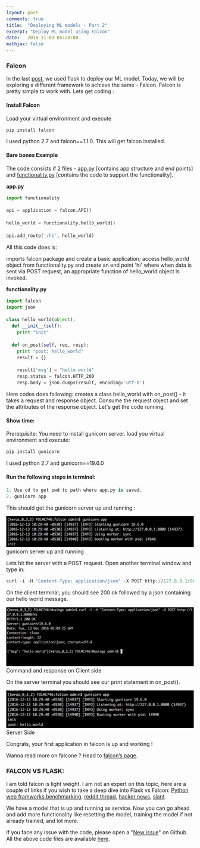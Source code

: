 ```yaml
---
layout: post
comments: true
title:  "Deploying ML models - Part 2"
excerpt: "Deploy ML model using Falcon"
date:   2016-11-09 05:20:00
mathjax: false
---
```


### Falcon

In the last [post](https://anujgupta82.github.io/2016/11/04/deploying-ml-models-part-1/), we used flask to deploy our ML model. Today, we will be exploring a different framework to achieve the same - Falcon. Falcon is pretty simple to work with. Lets get coding :

#### Install Falcon

Load your virtual environment and execute

```python
pip install falcon
```

I used python 2.7 and falcon==1.1.0. This will get falcon installed.

#### Bare bones Example

The code consists if 2 files - [app.py](https://github.com/anujgupta82/Musings/blob/master/falcon/app.py) [contains app structure and end points] and [functionality.py](https://github.com/anujgupta82/Musings/blob/master/falcon/functionality.py) [contains the code to support the functionality].

__app.py__

```python
import functionality

api = application = falcon.API()

hello_world = functionality.hello_world()

api.add_route('/hi', hello_world)
```

All this code does is:

imports falcon package and create a basic application; access hello_world object from functionality.py and create an end point 'hi' where when data is sent via POST request, an appropriate function of hello_world object is invoked.

__functionality.py__

```python
import falcon
import json

class hello_world(object):
  def __init__(self):
    print "init"

  def on_post(self, req, resp):
    print "post: hello_world"
    result = {}

    result['msg'] = "hello world"
    resp.status = falcon.HTTP_200
    resp.body = json.dumps(result, encoding='utf-8')
```

Here codes does following: creates a class hello_world with on_post() - it takes a request and response object. Consume the request object and set the attributes of the response object. Let's get the code running.

#### Show time:
Prerequisite: You need to install gunicorn server. load you virtual environment and execute:

```python
pip install gunicorn
```

I used python 2.7 and gunicorn==19.6.0

#### Run the following steps in terminal:

```python
1. Use cd to get pwd to path where app.py is saved.
2. gunicorn app
```

This should get the gunicorn server up and running :

<div class="imgcap">
<img src="/assets/ml_models_2/image_1.png">
<div class="thecap">gunicorn server up and running</div>
</div>

Lets hit the server with a POST request. Open another terminal window and type in:

```python
curl -i -H "Content-Type: application/json" -X POST http://127.0.0.1:8000/hi
```

On the client terminal, you should see 200 ok followed by a json containing our hello world message.

<div class="imgcap">
<img src="/assets/ml_models_2/image_2.png">
<div class="thecap">Command and response on Client side</div>
</div>

On the server terminal you should see our print statement in on_post().

<div class="imgcap">
<img src="/assets/ml_models_2/image_3.png">
<div class="thecap">Server Side</div>
</div>

Congrats, your first application in falcon is up and working !

Wanna read more on falcone ? Head to [falcon’s page](http://falcon.readthedocs.io/en/stable/user/tutorial.html).

### FALCON VS FLASK:

I am told falcon is light weight. I am not an expert on this topic, here are a couple of links if you wish to take a deep dive into Flask vs Falcon: [Python web framworks benchmarking](http://klen.github.io/py-frameworks-bench/), [reddit thread](https://www.reddit.com/r/Python/comments/4rq19c/your_choice_of_rest_framework_flask_vs_falcon/), [hacker news](https://news.ycombinator.com/item?id=8835776), [slant](https://www.slant.co/versus/1398/1744/~flask_vs_falcon).


We have a model that is up and running as service. Now you can go ahead and add more functionality like resetting the model, training the model if not already trained, and lot more.

If you face any issue with the code, please open a "[New issue](https://github.com/anujgupta82/Musings/issues)" on Github. All the above code files are available [here](https://github.com/anujgupta82/Musings/tree/master/falcon).